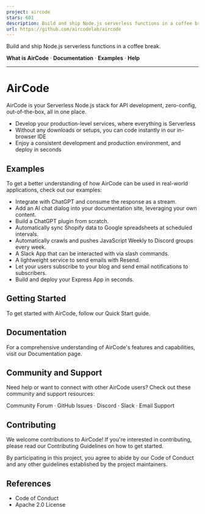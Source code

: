 ```yaml
---
project: aircode
stars: 601
description: Build and ship Node.js serverless functions in a coffee break.
url: https://github.com/aircodelab/aircode
---
```


Build and ship Node.js serverless functions in a coffee break.

**What is AirCode** · **Documentation** · **Examples** · **Help**

* * *

AirCode
=======

AirCode is your Serverless Node.js stack for API development, zero-config, out-of-the-box, all in one place.

-   Develop your production-level services, where everything is Serverless
-   Without any downloads or setups, you can code instantly in our in-browser IDE
-   Enjoy a consistent development and production environment, and deploy in seconds

Examples
--------

To get a better understanding of how AirCode can be used in real-world applications, check out our examples:

-   Integrate with ChatGPT and consume the response as a stream.
-   Add an AI chat dialog into your documentation site, leveraging your own content.
-   Build a ChatGPT plugin from scratch.
-   Automatically sync Shopify data to Google spreadsheets at scheduled intervals.
-   Automatically crawls and pushes JavaScript Weekly to Discord groups every week.
-   A Slack App that can be interacted with via slash commands.
-   A lightweight service to send emails with Resend.
-   Let your users subscribe to your blog and send email notifications to subscribers.
-   Build and deploy your Express App in seconds.

Getting Started
---------------

To get started with AirCode, follow our Quick Start guide.

Documentation
-------------

For a comprehensive understanding of AirCode's features and capabilities, visit our Documentation page.

Community and Support
---------------------

Need help or want to connect with other AirCode users? Check out these community and support resources:

Community Forum · GitHub Issues · Discord · Slack · Email Support

Contributing
------------

We welcome contributions to AirCode! If you're interested in contributing, please read our Contributing Guidelines on how to get started.

By participating in this project, you agree to abide by our Code of Conduct and any other guidelines established by the project maintainers.

References
----------

-   Code of Conduct
-   Apache 2.0 License
